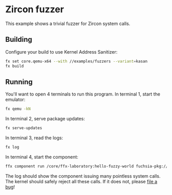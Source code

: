 # Zircon fuzzer

This example shows a trivial fuzzer for Zircon system calls.

## Building

Configure your build to use Kernel Address Sanitizer:

```bash
fx set core.qemu-x64 --with //examples/fuzzers --variant=kasan
fx build
```

## Running

You'll want to open 4 terminals to run this program. In terminal 1, start the
emulator:

```bash
fx qemu -kN
```

In terminal 2, serve package updates:

```bash
fx serve-updates
```

In terminal 3, read the logs:

```bash
fx log
```

In terminal 4, start the component:

```bash
ffx component run /core/ffx-laboratory:hello-fuzzy-world fuchsia-pkg://fuchsia.com/example-fuzzers#meta/hello-fuzzy-world.cm --recreate
```

The log should show the component issuing many pointless system calls. The
kernel should safely reject all these calls. If it does not, please [file a
bug](https://bugs.fuchsia.dev/p/fuchsia/issues/entry?template=Fuzzing+Bug)!
